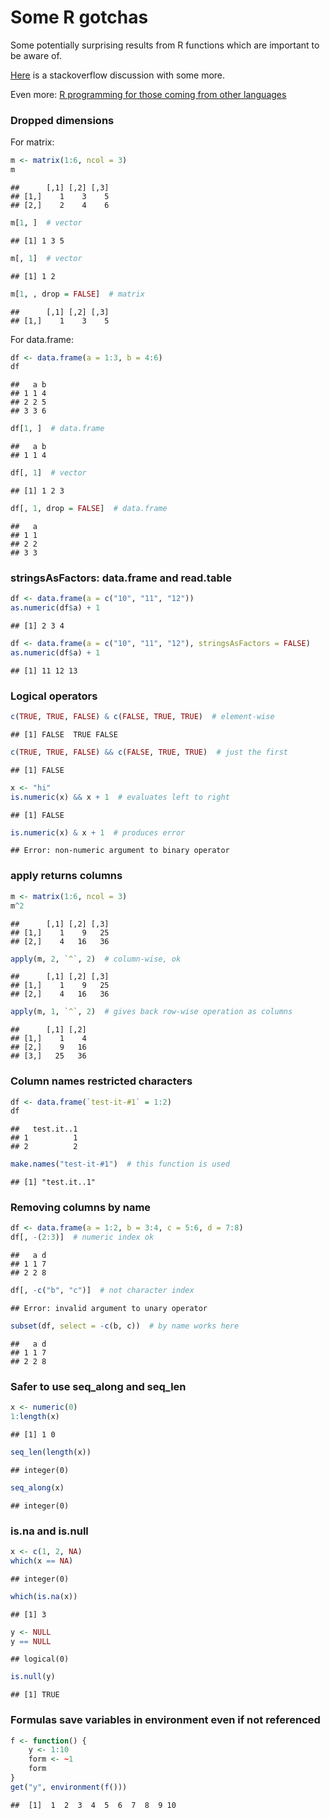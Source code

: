 # Some R gotchas

Some potentially surprising results from R functions
which are important to be aware of. 

[Here](http://stackoverflow.com/questions/1535021/whats-the-biggest-r-gotcha-youve-run-across)
is a stackoverflow discussion with some more. 

Even more: [R programming for those coming from other languages](http://www.johndcook.com/R_language_for_programmers.html)

### Dropped dimensions

For matrix:


```r
m <- matrix(1:6, ncol = 3)
m
```

```
##      [,1] [,2] [,3]
## [1,]    1    3    5
## [2,]    2    4    6
```

```r
m[1, ]  # vector
```

```
## [1] 1 3 5
```

```r
m[, 1]  # vector
```

```
## [1] 1 2
```

```r
m[1, , drop = FALSE]  # matrix
```

```
##      [,1] [,2] [,3]
## [1,]    1    3    5
```


For data.frame:


```r
df <- data.frame(a = 1:3, b = 4:6)
df
```

```
##   a b
## 1 1 4
## 2 2 5
## 3 3 6
```

```r
df[1, ]  # data.frame
```

```
##   a b
## 1 1 4
```

```r
df[, 1]  # vector
```

```
## [1] 1 2 3
```

```r
df[, 1, drop = FALSE]  # data.frame
```

```
##   a
## 1 1
## 2 2
## 3 3
```


### stringsAsFactors: data.frame and read.table


```r
df <- data.frame(a = c("10", "11", "12"))
as.numeric(df$a) + 1
```

```
## [1] 2 3 4
```

```r
df <- data.frame(a = c("10", "11", "12"), stringsAsFactors = FALSE)
as.numeric(df$a) + 1
```

```
## [1] 11 12 13
```


### Logical operators


```r
c(TRUE, TRUE, FALSE) & c(FALSE, TRUE, TRUE)  # element-wise
```

```
## [1] FALSE  TRUE FALSE
```

```r
c(TRUE, TRUE, FALSE) && c(FALSE, TRUE, TRUE)  # just the first
```

```
## [1] FALSE
```

```r
x <- "hi"
is.numeric(x) && x + 1  # evaluates left to right
```

```
## [1] FALSE
```

```r
is.numeric(x) & x + 1  # produces error
```

```
## Error: non-numeric argument to binary operator
```


### apply returns columns


```r
m <- matrix(1:6, ncol = 3)
m^2
```

```
##      [,1] [,2] [,3]
## [1,]    1    9   25
## [2,]    4   16   36
```

```r
apply(m, 2, `^`, 2)  # column-wise, ok
```

```
##      [,1] [,2] [,3]
## [1,]    1    9   25
## [2,]    4   16   36
```

```r
apply(m, 1, `^`, 2)  # gives back row-wise operation as columns
```

```
##      [,1] [,2]
## [1,]    1    4
## [2,]    9   16
## [3,]   25   36
```


### Column names restricted characters


```r
df <- data.frame(`test-it-#1` = 1:2)
df
```

```
##   test.it..1
## 1          1
## 2          2
```

```r
make.names("test-it-#1")  # this function is used
```

```
## [1] "test.it..1"
```


### Removing columns by name


```r
df <- data.frame(a = 1:2, b = 3:4, c = 5:6, d = 7:8)
df[, -(2:3)]  # numeric index ok 
```

```
##   a d
## 1 1 7
## 2 2 8
```

```r
df[, -c("b", "c")]  # not character index
```

```
## Error: invalid argument to unary operator
```

```r
subset(df, select = -c(b, c))  # by name works here
```

```
##   a d
## 1 1 7
## 2 2 8
```


### Safer to use seq_along and seq_len


```r
x <- numeric(0)
1:length(x)
```

```
## [1] 1 0
```

```r
seq_len(length(x))
```

```
## integer(0)
```

```r
seq_along(x)
```

```
## integer(0)
```


### is.na and is.null


```r
x <- c(1, 2, NA)
which(x == NA)
```

```
## integer(0)
```

```r
which(is.na(x))
```

```
## [1] 3
```

```r
y <- NULL
y == NULL
```

```
## logical(0)
```

```r
is.null(y)
```

```
## [1] TRUE
```


### Formulas save variables in environment even if not referenced


```r
f <- function() {
    y <- 1:10
    form <- ~1
    form
}
get("y", environment(f()))
```

```
##  [1]  1  2  3  4  5  6  7  8  9 10
```


